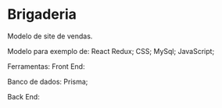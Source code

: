 # Brigaderia
Modelo de site de vendas.

Modelo para exemplo de:
React Redux;
CSS;
MySql;
JavaScript;

Ferramentas:
Front End:

Banco de dados:
Prisma;

Back End:

